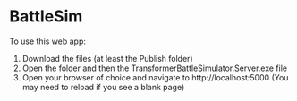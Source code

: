 # BattleSim

To use this web app:
1. Download the files (at least the Publish folder)
2. Open the folder and then the TransformerBattleSimulator.Server.exe file
3. Open your browser of choice and navigate to http://localhost:5000 (You may need to reload if you see a blank page)